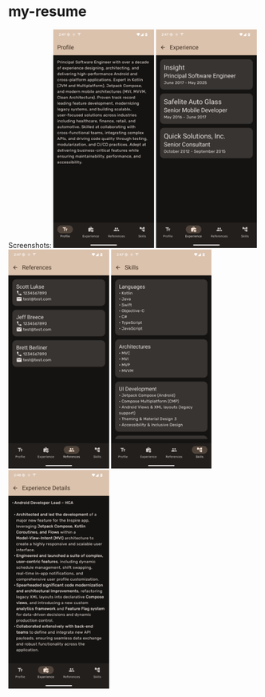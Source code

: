 # my-resume

Screenshots:
  <img src="Screenshot_20250904_144708.png" width="40%" />
  <img src="Screenshot_20250904_144728.png" width="40%" />
  <img src="Screenshot_20250904_144736.png" width="40%" />
  <img src="Screenshot_20250904_144749.png" width="40%" />
  <img src="Screenshot_20250904_144820.png" width="40%" />